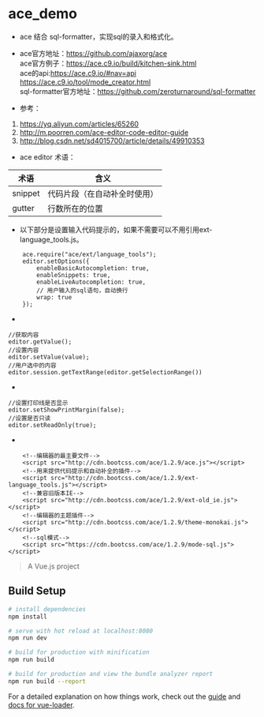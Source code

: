 # ace_demo

* ace 结合 sql-formatter，实现sql的录入和格式化。

* ace官方地址：https://github.com/ajaxorg/ace   
 ace官方例子：https://ace.c9.io/build/kitchen-sink.html  
 ace的api:https://ace.c9.io/#nav=api  
   https://ace.c9.io/tool/mode_creator.html  
sql-formatter官方地址：https://github.com/zeroturnaround/sql-formatter

* 参考：
1. https://yq.aliyun.com/articles/65260
1. http://m.poorren.com/ace-editor-code-editor-guide
1. http://blog.csdn.net/sd4015700/article/details/49910353

* ace editor 术语：

术语 | 含义
--- | ---
snippet | 代码片段（在自动补全时使用）
gutter | 行数所在的位置

* 以下部分是设置输入代码提示的，如果不需要可以不用引用ext-language_tools.js。
```
    ace.require("ace/ext/language_tools");
    editor.setOptions({
        enableBasicAutocompletion: true,
        enableSnippets: true,
        enableLiveAutocompletion: true,
        // 用户输入的sql语句，自动换行
        wrap: true
    });
```
*
```
//获取内容
editor.getValue();
//设置内容
editor.setValue(value);
//用户选中的内容
editor.session.getTextRange(editor.getSelectionRange())
```
*
```
//设置打印线是否显示
editor.setShowPrintMargin(false);
//设置是否只读
editor.setReadOnly(true);
```
* 
```
    <!--编辑器的最主要文件-->
    <script src="http://cdn.bootcss.com/ace/1.2.9/ace.js"></script>
    <!--用来提供代码提示和自动补全的插件-->
    <script src="http://cdn.bootcss.com/ace/1.2.9/ext-language_tools.js"></script>
    <!--兼容旧版本IE-->
    <script src="http://cdn.bootcss.com/ace/1.2.9/ext-old_ie.js"></script>
    <!--编辑器的主题插件-->
    <script src="http://cdn.bootcss.com/ace/1.2.9/theme-monokai.js"></script>
    <!--sql模式-->
    <script src="https://cdn.bootcss.com/ace/1.2.9/mode-sql.js"></script>
```

> A Vue.js project

## Build Setup

``` bash
# install dependencies
npm install

# serve with hot reload at localhost:8080
npm run dev

# build for production with minification
npm run build

# build for production and view the bundle analyzer report
npm run build --report
```

For a detailed explanation on how things work, check out the [guide](http://vuejs-templates.github.io/webpack/) and [docs for vue-loader](http://vuejs.github.io/vue-loader).
